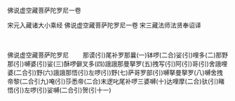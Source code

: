 佛说虚空藏菩萨陀罗尼一卷


宋元入藏诸大小乘经
佛说虚空藏菩萨陀罗尼一卷
宋三藏法师法贤奉诏译


　　

佛说虚空藏菩萨陀罗尼
　　那谟(引)尾补罗那曩(一)钵啰(二合)娑(引)哩多(二)那野那(引)嚩婆(引)娑(三)酥啰僻叉多(四)誐誐那曼拏罗(五)拽写(引)阿(引)哥(引)舍誐哩婆(二合引)野(六)誐誐那悟(引)左啰(引)野(七)萨哥罗部(引)嚩拏曼拏罗(八)嚩舍拽帝黎(二合引九)唵(引)莎悉帝(二合)末逻叱尾补啰三婆嚩(十)达哩摩(二合)驮(引)睹悟(引)左啰(引)娑嚩(二合引)贺(引十一)

